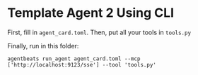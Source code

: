 # Template Agent 2 Using CLI

First, fill in `agent_card.toml`.
Then, put all your tools in `tools.py`

Finally, run in this folder:
```
agentbeats run_agent agent_card.toml --mcp ['http://localhost:9123/sse'] --tool 'tools.py'
```
